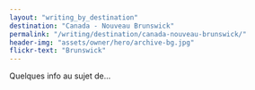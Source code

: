 ```yaml
---
layout: "writing_by_destination"
destination: "Canada - Nouveau Brunswick"
permalink: "/writing/destination/canada-nouveau-brunswick/"
header-img: "assets/owner/hero/archive-bg.jpg"
flickr-text: "Brunswick"
---
```


Quelques info au sujet de...